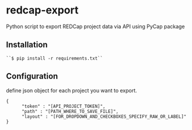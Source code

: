 # redcap-export
Python script to export REDCap project data via API using PyCap package

Installation
------------
 

    ``$ pip install -r requirements.txt``

Configuration
-------------

define json object for each project you want to export. 

```
{
      "token" : "[API_PROJECT_TOKEN]",
      "path" : "[PATH_WHERE_TO_SAVE_FILE]",
      "layout" : "[FOR_DROPDOWN_AND_CHECKBOXES_SPECIFY_RAW_OR_LABEL]"
}
```
